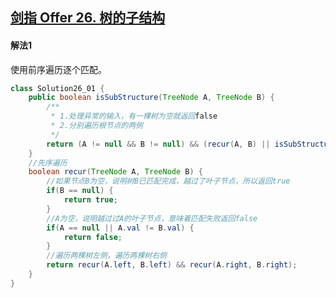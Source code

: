 ## [剑指 Offer 26. 树的子结构](https://leetcode-cn.com/problems/shu-de-zi-jie-gou-lcof/)

#### 解法1

使用前序遍历逐个匹配。

````java
class Solution26_01 {
    public boolean isSubStructure(TreeNode A, TreeNode B) {
        /**
         * 1.处理异常的输入，有一棵树为空就返回false
         * 2.分别遍历根节点的两侧
         */
        return (A != null && B != null) && (recur(A, B) || isSubStructure(A.left, B) || isSubStructure(A.right, B));
    }
    //先序遍历
    boolean recur(TreeNode A, TreeNode B) {
        //如果节点B为空，说明树B已匹配完成，越过了叶子节点，所以返回true
        if(B == null) {
            return true;
        }
        //A为空，说明越过过A的叶子节点，意味着匹配失败返回false
        if(A == null || A.val != B.val) {
            return false;
        }
        //遍历两棵树左侧，遍历两棵树右侧
        return recur(A.left, B.left) && recur(A.right, B.right);
    }
}
````



